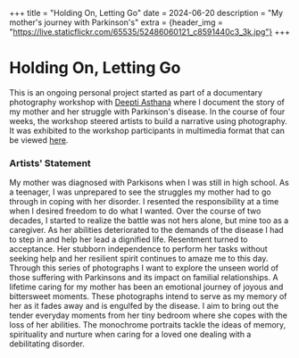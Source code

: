 +++
title = "Holding On, Letting Go"
date = 2024-06-20
description = "My mother's journey with Parkinson's"
extra = {header_img = "https://live.staticflickr.com/65535/52486060121_c8591440c3_3k.jpg"}
+++

# Holding On, Letting Go

This is an ongoing personal project started as part of a documentary photography workshop with [Deepti Asthana](https://www.deeptiasthana.com) where I document the story of my mother and her struggle with Parkinson's disease. In the course of four weeks, the workshop steered artists to build a narrative using photography. It was exhibited to the workshop participants in multimedia format that can be viewed [here](https://youtu.be/3ZxyJdCBdHA).

### Artists' Statement

My mother was diagnosed with Parkisons when I was still in high school. As a teenager, I was unprepared to see the struggles my mother had to go through in coping with her disorder. I resented the responsibility at a time when I desired freedom to do what I wanted. Over the course of two decades, I started to realize the battle was not hers alone, but mine too as a caregiver. As her abilities deteriorated to the demands of the disease I had to step in and help her lead a dignified life. Resentment turned to acceptance. Her stubborn independence to perform her tasks without seeking help and her resilient spirit continues to amaze me to this day. Through this series of photographs I want to explore the unseen world of those suffering with Parkinsons and its impact on familial relationships. A lifetime caring for my mother has been an emotional journey of joyous and bittersweet moments. These photographs intend to serve as my memory of her as it fades away and is engulfed by the disease. I aim to bring out the tender everyday moments from her tiny bedroom where she copes with the loss of her abilities. The monochrome portraits tackle the ideas of memory, spirituality and nurture when caring for a loved one dealing with a debilitating disorder.

<div class="gallery">
 <a href="https://live.staticflickr.com/65535/53806459467_fb1708d607_3k.jpg" data-ngthumb="https://live.staticflickr.com/65535/53806459467_61af83b2e5_c.jpg"></a>
 <a href="https://live.staticflickr.com/65535/53806459417_6b3a04e4bd_3k.jpg" data-ngthumb="https://live.staticflickr.com/65535/53806459417_60f67b4895_c.jpg"></a>
 <a href="https://live.staticflickr.com/65535/53823823348_007d6d84e8_3k.jpg" data-ngthumb="https://live.staticflickr.com/65535/53823823348_fd2e567164_c.jpg"></a>
 <a href="https://live.staticflickr.com/65535/53824025810_1a0a17a3ef_3k.jpg" data-ngthumb="https://live.staticflickr.com/65535/53824025810_416cb91d87_c.jpg"></a>
 <a href="https://live.staticflickr.com/65535/53823837248_df9ff34271_3k.jpg" data-ngthumb="https://live.staticflickr.com/65535/53823837248_f8d51a6a4f_c.jpg"></a>
 <a href="https://live.staticflickr.com/65535/53852883362_c83d6b8f05_3k.jpg" data-ngthumb="https://live.staticflickr.com/65535/53852883362_34b9d4d65d_c.jpg"></a>
 <a href="https://live.staticflickr.com/65535/53852592415_4cd820ce67_3k.jpg" data-ngthumb="https://live.staticflickr.com/65535/53852592415_bce4d3dc14_c.jpg"></a>
 <a href="https://live.staticflickr.com/65535/53840145931_f8a8286e4f_o.jpg" data-ngthumb="https://live.staticflickr.com/65535/53840145931_f8a8286e4f_o.jpg"></a>
 <a href="https://live.staticflickr.com/65535/53852136766_7df9ef0433_3k.jpg" data-ngthumb="https://live.staticflickr.com/65535/53852136766_3369e27a69_c.jpg"></a>
</div>
